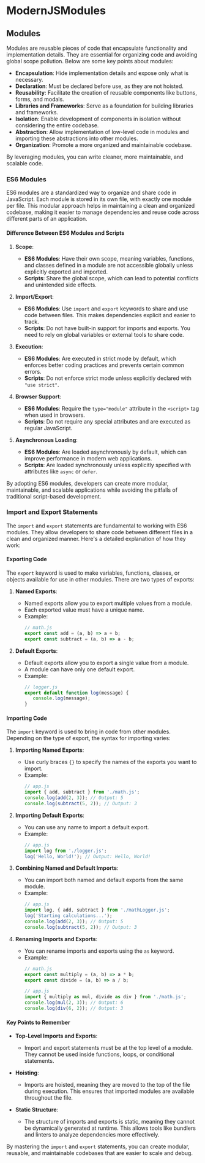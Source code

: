 # ModernJSModules

## Modules

Modules are reusable pieces of code that encapsulate functionality and implementation details. They are essential for organizing code and avoiding global scope pollution. Below are some key points about modules:

- **Encapsulation**: Hide implementation details and expose only what is necessary.
- **Declaration**: Must be declared before use, as they are not hoisted.
- **Reusability**: Facilitate the creation of reusable components like buttons, forms, and modals.
- **Libraries and Frameworks**: Serve as a foundation for building libraries and frameworks.
- **Isolation**: Enable development of components in isolation without considering the entire codebase.
- **Abstraction**: Allow implementation of low-level code in modules and importing these abstractions into other modules.
- **Organization**: Promote a more organized and maintainable codebase.

By leveraging modules, you can write cleaner, more maintainable, and scalable code.

### ES6 Modules

ES6 modules are a standardized way to organize and share code in JavaScript. Each module is stored in its own file, with exactly one module per file. This modular approach helps in maintaining a clean and organized codebase, making it easier to manage dependencies and reuse code across different parts of an application.

#### Difference Between ES6 Modules and Scripts

1. **Scope**:
    - **ES6 Modules**: Have their own scope, meaning variables, functions, and classes defined in a module are not accessible globally unless explicitly exported and imported.
    - **Scripts**: Share the global scope, which can lead to potential conflicts and unintended side effects.

2. **Import/Export**:
    - **ES6 Modules**: Use `import` and `export` keywords to share and use code between files. This makes dependencies explicit and easier to track.
    - **Scripts**: Do not have built-in support for imports and exports. You need to rely on global variables or external tools to share code.

3. **Execution**:
    - **ES6 Modules**: Are executed in strict mode by default, which enforces better coding practices and prevents certain common errors.
    - **Scripts**: Do not enforce strict mode unless explicitly declared with `"use strict"`.

4. **Browser Support**:
    - **ES6 Modules**: Require the `type="module"` attribute in the `<script>` tag when used in browsers.
    - **Scripts**: Do not require any special attributes and are executed as regular JavaScript.

5. **Asynchronous Loading**:
    - **ES6 Modules**: Are loaded asynchronously by default, which can improve performance in modern web applications.
    - **Scripts**: Are loaded synchronously unless explicitly specified with attributes like `async` or `defer`.

By adopting ES6 modules, developers can create more modular, maintainable, and scalable applications while avoiding the pitfalls of traditional script-based development.

### Import and Export Statements

The `import` and `export` statements are fundamental to working with ES6 modules. They allow developers to share code between different files in a clean and organized manner. Here's a detailed explanation of how they work:

#### Exporting Code

The `export` keyword is used to make variables, functions, classes, or objects available for use in other modules. There are two types of exports:

1. **Named Exports**:
    - Named exports allow you to export multiple values from a module.
    - Each exported value must have a unique name.
    - Example:
      ```javascript
      // math.js
      export const add = (a, b) => a + b;
      export const subtract = (a, b) => a - b;
      ```

2. **Default Exports**:
    - Default exports allow you to export a single value from a module.
    - A module can have only one default export.
    - Example:
      ```javascript
      // logger.js
      export default function log(message) {
         console.log(message);
      }
      ```

#### Importing Code

The `import` keyword is used to bring in code from other modules. Depending on the type of export, the syntax for importing varies:

1. **Importing Named Exports**:
    - Use curly braces `{}` to specify the names of the exports you want to import.
    - Example:
      ```javascript
      // app.js
      import { add, subtract } from './math.js';
      console.log(add(2, 3)); // Output: 5
      console.log(subtract(5, 2)); // Output: 3
      ```

2. **Importing Default Exports**:
    - You can use any name to import a default export.
    - Example:
      ```javascript
      // app.js
      import log from './logger.js';
      log('Hello, World!'); // Output: Hello, World!
      ```

3. **Combining Named and Default Imports**:
    - You can import both named and default exports from the same module.
    - Example:
      ```javascript
      // app.js
      import log, { add, subtract } from './mathLogger.js';
      log('Starting calculations...');
      console.log(add(2, 3)); // Output: 5
      console.log(subtract(5, 2)); // Output: 3
      ```

4. **Renaming Imports and Exports**:
    - You can rename imports and exports using the `as` keyword.
    - Example:
      ```javascript
      // math.js
      export const multiply = (a, b) => a * b;
      export const divide = (a, b) => a / b;

      // app.js
      import { multiply as mul, divide as div } from './math.js';
      console.log(mul(2, 3)); // Output: 6
      console.log(div(6, 2)); // Output: 3
      ```

#### Key Points to Remember

- **Top-Level Imports and Exports**:
  - Import and export statements must be at the top level of a module. They cannot be used inside functions, loops, or conditional statements.

- **Hoisting**:
  - Imports are hoisted, meaning they are moved to the top of the file during execution. This ensures that imported modules are available throughout the file.

- **Static Structure**:
  - The structure of imports and exports is static, meaning they cannot be dynamically generated at runtime. This allows tools like bundlers and linters to analyze dependencies more effectively.

By mastering the `import` and `export` statements, you can create modular, reusable, and maintainable codebases that are easier to scale and debug.
